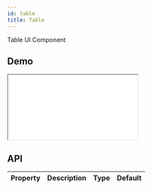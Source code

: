 ```yaml
---
id: table
title: Table
---
```


Table UI Component

## Demo

<iframe src="/storybook-static/iframe.html?id=components-table--default"></iframe>

## API

| Property | Description | Type | Default |
| --- | --- | --- | --- |
